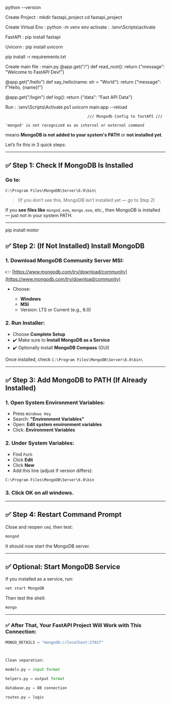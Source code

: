 python --version

Create Project : 
mkdir fastapi_project
cd fastapi_project

Create Virtual Env : 
python -m venv env
 activate : .\env\Scripts\activate

FastAPI : 
pip install fastapi

Uvicorn : 
pip install uvicorn 

pip install -r requirements.txt

Create main file : 
main.py
@app.get("/")
def read_root():
    return {"message": "Welcome to FastAPI Dev!"}

@app.get("/hello")
def say_hello(name: str = "World"):
    return {"message": f"Hello, {name}!"}

@app.get("/login")
def log():
    return {"data": "Fast API Data"}

Run : 
.\env\Scripts\Activate.ps1
uvicorn main:app --reload




                                        /// Mongodb Config to fastAPI ///

```
'mongod' is not recognized as an internal or external command
```

means **MongoDB is not added to your system's PATH** or **not installed yet**.

Let’s fix this in 3 quick steps:

---

## ✅ Step 1: Check If MongoDB Is Installed

### Go to:

```
C:\Program Files\MongoDB\Server\6.0\bin\
```

> (If you don’t see this, MongoDB isn’t installed yet — go to Step 2)

If you **see files like** `mongod.exe`, `mongo.exe`, etc., then MongoDB is installed — just not in your system PATH.

---
pip install motor

## ✅ Step 2: (If Not Installed) Install MongoDB

### 1. Download MongoDB Community Server MSI:

👉 [https://www.mongodb.com/try/download/community](https://www.mongodb.com/try/download/community)

* Choose:

  * **Windows**
  * **MSI**
  * Version: LTS or Current (e.g., 6.0)

### 2. Run Installer:

* Choose **Complete Setup**
* ✔️ Make sure to **Install MongoDB as a Service**
* ✔️ Optionally install **MongoDB Compass** (GUI)

Once installed, check `C:\Program Files\MongoDB\Server\6.0\bin\`

---

## ✅ Step 3: Add MongoDB to PATH (If Already Installed)

### 1. Open System Environment Variables:

* Press `Windows Key`
* Search: **"Environment Variables"**
* Open: **Edit system environment variables**
* Click: **Environment Variables**

### 2. Under **System Variables**:

* Find `Path`
* Click **Edit**
* Click **New**
* Add this line (adjust if version differs):

```
C:\Program Files\MongoDB\Server\6.0\bin
```

### 3. Click **OK** on all windows.

---

## ✅ Step 4: Restart Command Prompt

Close and reopen `cmd`, then test:

```bash
mongod
```

It should now start the MongoDB server.

---

## ✅ Optional: Start MongoDB Service

If you installed as a service, run:

```bash
net start MongoDB
```

Then test the shell:

```bash
mongo
```

---

### ✅ After That, Your FastAPI Project Will Work with This Connection:

```python
MONGO_DETAILS = "mongodb://localhost:27017"



Clean separation:

models.py = input format

helpers.py = output format

database.py = DB connection

routes.py = logic



